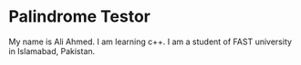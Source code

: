 # Palindrome Testor
My name is Ali Ahmed.
I am learning c++.
I am a student of FAST university in Islamabad, Pakistan.
